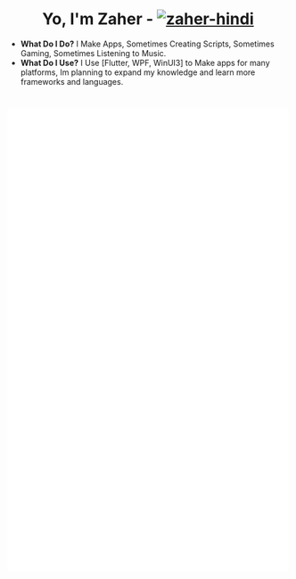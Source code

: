 <h1 align="center">Yo, I'm Zaher - <a href="https://linkedin.com/in/zaher-hindi"><img src="https://raw.githubusercontent.com/rahuldkjain/github-profile-readme-generator/master/src/images/icons/Social/linked-in-alt.svg" alt="zaher-hindi" height="30" width="40" /></a></h1>

- **What Do I Do?** I Make Apps, Sometimes Creating Scripts, Sometimes Gaming, Sometimes Listening to Music.
- **What Do I Use?** I Use [Flutter, WPF, WinUI3] to Make apps for many platforms, Im planning to expand my knowledge and learn more frameworks and languages.



#

![Metrics](/github-metrics/metrics.svg)
